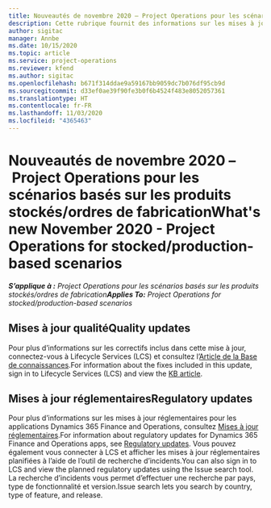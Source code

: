 ```yaml
---
title: Nouveautés de novembre 2020 – Project Operations pour les scénarios basés sur les produits stockés/ordres de fabrication
description: Cette rubrique fournit des informations sur les mises à jour qualité disponibles dans la version de novembre 2020 Project Operations pour les scénarios basés sur les produits stockés/ordres de fabrication.
author: sigitac
manager: Annbe
ms.date: 10/15/2020
ms.topic: article
ms.service: project-operations
ms.reviewer: kfend
ms.author: sigitac
ms.openlocfilehash: b671f314ddae9a59167bb9059dc7b076df95cb9d
ms.sourcegitcommit: d33ef0ae39f90fe3b0f6b4524f483e8052057361
ms.translationtype: HT
ms.contentlocale: fr-FR
ms.lasthandoff: 11/03/2020
ms.locfileid: "4365463"
---
```

# <a name="whats-new-november-2020---project-operations-for-stockedproduction-based-scenarios"></a><span data-ttu-id="4f819-103">Nouveautés de novembre 2020 – Project Operations pour les scénarios basés sur les produits stockés/ordres de fabrication</span><span class="sxs-lookup"><span data-stu-id="4f819-103">What's new November 2020 - Project Operations for stocked/production-based scenarios</span></span>

<span data-ttu-id="4f819-104">_**S’applique à :** Project Operations pour les scénarios basés sur les produits stockés/ordres de fabrication_</span><span class="sxs-lookup"><span data-stu-id="4f819-104">_**Applies To:** Project Operations for stocked/production-based scenarios_</span></span>

## <a name="quality-updates"></a><span data-ttu-id="4f819-105">Mises à jour qualité</span><span class="sxs-lookup"><span data-stu-id="4f819-105">Quality updates</span></span>

<span data-ttu-id="4f819-106">Pour plus d’informations sur les correctifs inclus dans cette mise à jour, connectez-vous à Lifecycle Services (LCS) et consultez l’[Article de la Base de connaissances](https://fix.lcs.dynamics.com/Issue/Details?bugId=488609&amp;dbType=3&amp;qc=8251e8e1d5e2386de850599926c1adc3fec8e2ba25308036d22cdfe0a1c28fc7).</span><span class="sxs-lookup"><span data-stu-id="4f819-106">For information about the fixes included in this update, sign in to Lifecycle Services (LCS) and view the [KB article](https://fix.lcs.dynamics.com/Issue/Details?bugId=488609&amp;dbType=3&amp;qc=8251e8e1d5e2386de850599926c1adc3fec8e2ba25308036d22cdfe0a1c28fc7).</span></span>

## <a name="regulatory-updates"></a><span data-ttu-id="4f819-107">Mises à jour réglementaires</span><span class="sxs-lookup"><span data-stu-id="4f819-107">Regulatory updates</span></span>

<span data-ttu-id="4f819-108">Pour plus d’informations sur les mises à jour réglementaires pour les applications Dynamics 365 Finance and Operations, consultez [Mises à jour réglementaires](https://docs.microsoft.com/dynamics365/finance/localizations/regulatory-updates).</span><span class="sxs-lookup"><span data-stu-id="4f819-108">For information about regulatory updates for Dynamics 365 Finance and Operations apps, see [Regulatory updates](https://docs.microsoft.com/dynamics365/finance/localizations/regulatory-updates).</span></span> <span data-ttu-id="4f819-109">Vous pouvez également vous connecter à LCS et afficher les mises à jour réglementaires planifiées à l’aide de l’outil de recherche d’incidents.</span><span class="sxs-lookup"><span data-stu-id="4f819-109">You can also sign in to LCS and view the planned regulatory updates using the Issue search tool.</span></span> <span data-ttu-id="4f819-110">La recherche d’incidents vous permet d’effectuer une recherche par pays, type de fonctionnalité et version.</span><span class="sxs-lookup"><span data-stu-id="4f819-110">Issue search lets you search by country, type of feature, and release.</span></span>

